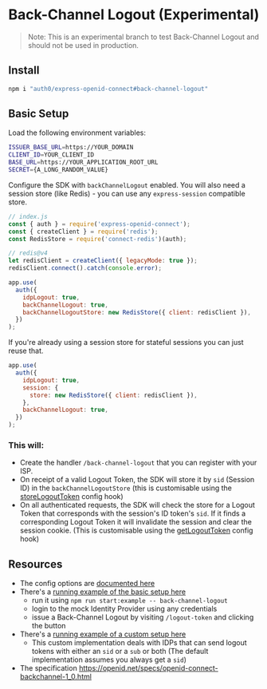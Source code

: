 # Back-Channel Logout (Experimental)

> Note: This is an experimental branch to test Back-Channel Logout and should not be used in production.

## Install

```bash
npm i "auth0/express-openid-connect#back-channel-logout"
```

## Basic Setup

Load the following environment variables:

```bash
ISSUER_BASE_URL=https://YOUR_DOMAIN
CLIENT_ID=YOUR_CLIENT_ID
BASE_URL=https://YOUR_APPLICATION_ROOT_URL
SECRET={A_LONG_RANDOM_VALUE}
```

Configure the SDK with `backChannelLogout` enabled. You will also need a session store (like Redis) - you can use any `express-session` compatible store.

```js
// index.js
const { auth } = require('express-openid-connect');
const { createClient } = require('redis');
const RedisStore = require('connect-redis')(auth);

// redis@v4
let redisClient = createClient({ legacyMode: true });
redisClient.connect().catch(console.error);

app.use(
  auth({
    idpLogout: true,
    backChannelLogout: true,
    backChannelLogoutStore: new RedisStore({ client: redisClient }),
  })
);
```

If you're already using a session store for stateful sessions you can just reuse that.

```js
app.use(
  auth({
    idpLogout: true,
    session: {
      store: new RedisStore({ client: redisClient }),
    },
    backChannelLogout: true,
  })
);
```

### This will:

- Create the handler `/back-channel-logout` that you can register with your ISP.
- On receipt of a valid Logout Token, the SDK will store it by `sid` (Session ID) in the `backChannelLogoutStore` (this is customisable using the [storeLogoutToken](https://github.com/auth0/express-openid-connect/blob/back-channel-logout/index.d.ts#L482) config hook)
- On all authenticated requests, the SDK will check the store for a Logout Token that corresponds with the session's ID token's `sid`. If it finds a corresponding Logout Token it will invalidate the session and clear the session cookie. (This is customisable using the [getLogoutToken](https://github.com/auth0/express-openid-connect/blob/back-channel-logout/index.d.ts#L498) config hook)

## Resources

- The config options are [documented here](https://github.com/auth0/express-openid-connect/blob/back-channel-logout/index.d.ts#L450)
- There's a [running example of the basic setup here](https://github.com/auth0/express-openid-connect/blob/back-channel-logout/examples/back-channel-logout.js)
  - run it using `npm run start:example -- back-channel-logout`
  - login to the mock Identity Provider using any credentials
  - issue a Back-Channel Logout by visiting `/logout-token` and clicking the button
- There's a [running example of a custom setup here](https://github.com/auth0/express-openid-connect/blob/back-channel-logout/examples/back-channel-logout-custom.js)
  - This custom implementation deals with IDPs that can send logout tokens with either an `sid` or a `sub` or both (The default implementation assumes you always get a `sid`)
- The specification https://openid.net/specs/openid-connect-backchannel-1_0.html
